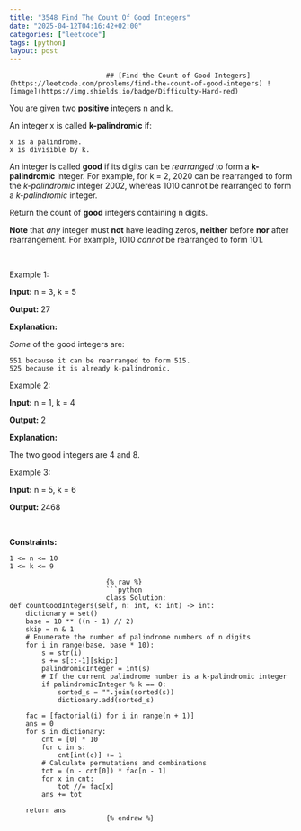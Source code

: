```yaml
---
title: "3548 Find The Count Of Good Integers"
date: "2025-04-12T04:16:42+02:00"
categories: ["leetcode"]
tags: [python]
layout: post
---
```



                            ## [Find the Count of Good Integers](https://leetcode.com/problems/find-the-count-of-good-integers) ![image](https://img.shields.io/badge/Difficulty-Hard-red)

You are given two **positive** integers n and k.

An integer x is called **k-palindromic** if:

	x is a palindrome.
	x is divisible by k.

An integer is called **good** if its digits can be *rearranged* to form a **k-palindromic** integer. For example, for k = 2, 2020 can be rearranged to form the *k-palindromic* integer 2002, whereas 1010 cannot be rearranged to form a *k-palindromic* integer.

Return the count of **good** integers containing n digits.

**Note** that *any* integer must **not** have leading zeros, **neither** before **nor** after rearrangement. For example, 1010 *cannot* be rearranged to form 101.

 

Example 1:

**Input:** n = 3, k = 5

**Output:** 27

**Explanation:**

*Some* of the good integers are:

	551 because it can be rearranged to form 515.
	525 because it is already k-palindromic.

Example 2:

**Input:** n = 1, k = 4

**Output:** 2

**Explanation:**

The two good integers are 4 and 8.

Example 3:

**Input:** n = 5, k = 6

**Output:** 2468

 

**Constraints:**

	1 <= n <= 10
	1 <= k <= 9

                            {% raw %}
                            ```python
                            class Solution:
    def countGoodIntegers(self, n: int, k: int) -> int:
        dictionary = set()
        base = 10 ** ((n - 1) // 2)
        skip = n & 1
        # Enumerate the number of palindrome numbers of n digits
        for i in range(base, base * 10):
            s = str(i)
            s += s[::-1][skip:]
            palindromicInteger = int(s)
            # If the current palindrome number is a k-palindromic integer
            if palindromicInteger % k == 0:
                sorted_s = "".join(sorted(s))
                dictionary.add(sorted_s)

        fac = [factorial(i) for i in range(n + 1)]
        ans = 0
        for s in dictionary:
            cnt = [0] * 10
            for c in s:
                cnt[int(c)] += 1
            # Calculate permutations and combinations
            tot = (n - cnt[0]) * fac[n - 1]
            for x in cnt:
                tot //= fac[x]
            ans += tot

        return ans
                            {% endraw %}
                            